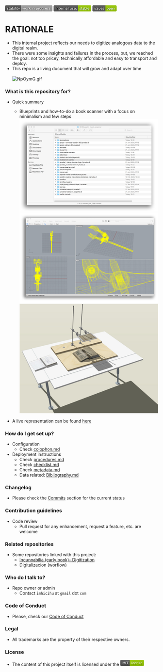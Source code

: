 ![stability-work_in_progress](images/477405737-stability_work_in_progress.png)
![internaluse-green](images/3847436881-internal_use_stable.png)
![issues-open](images/2944199103-issues_open.png)

# RATIONALE #

* This internal project reflects our needs to digitize analogous data to the digital realm.
* There were some insights and failures in the process, but, we reached the goal: not too pricey, technically affordable and easy to transport and deploy.
* This repo is a living document that will grow and adapt over time
<br> </br>
 ![NpOymG.gif](images/animation.gif)

### What is this repository for? ###

* Quick summary
    - Blueprints and how-to-do a book scanner with a focus on minimalism and few steps
 ![parts.jpg](images/1817877143-directories.jpeg)
 ![3d_clamps](images/2311216624-clamp.jpeg)
 ![pattern](images/1933612315-1.jpg)
     
* A live representation can be found [here](https://skfb.ly/oJTY6)

### How do I get set up? ###

* Configuration
    - Check [colophon.md](Colophon.md)
* Deployment instructions
    - Check [procedures.md](procedures.md)
    - Check [checklist.md](checklist.md)
    - Check [metadata.md](metadata.md)
    - Data related: [Bibliography.md](Bibliography.md)

### Changelog ###

* Please check the [Commits](https://github.com/imhicihu/book-scanner/commits/master) section for the current status

### Contribution guidelines ###

* Code review
    - Pull request for any enhancement, request a feature, etc. are welcome

### Related repositories ###

* Some repositories linked with this project:
     - [Incunnabilia (early book)- Digitization](https://bitbucket.org/imhicihu/incunnabilia-early-book-digitization/src/)
     - [Digitalizacion (worflow)](https://bitbucket.org/imhicihu/digitalizacion-worflow/src/)
     
### Who do I talk to? ###

* Repo owner or admin
    - Contact `imhicihu` at `gmail` dot `com`

### Code of Conduct

* Please, check our [Code of Conduct](code_of_conduct.md)

### Legal ###

* All trademarks are the property of their respective owners.

### License ###

* The content of this project itself is licensed under the ![MIT Licence](images/2049852260-MIT-license-green.png)
